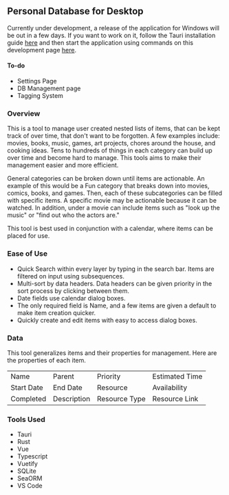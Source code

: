 ## Personal Database for Desktop
Currently under development, a release of the application for Windows will be out in a few days. If you want to work on it, follow the Tauri installation guide [here](https://tauri.app/v1/guides/getting-started/prerequisites) and then start the application using commands on this development page [here](https://tauri.app/v1/guides/development/development-cycle).

#### To-do
* Settings Page
* DB Management page
* Tagging System

### Overview
This is a tool to manage user created nested lists of items, that can be kept track of over time, that don't want to be forgotten. A few examples include: movies, books, music, games, art projects, chores around the house, and cooking ideas. Tens to hundreds of things in each category can build up over time and become hard to manage. This tools aims to make their management easier and more efficient.  

General categories can be broken down until items are actionable. An example of this would be a Fun category that breaks down into movies, comics, books, and games. Then, each of these subcategories can be filled with specific items. A specific movie may be actionable because it can be watched. In addition, under a movie can include items such as "look up the music" or "find out who the actors are."  

This tool is best used in conjunction with a calendar, where items can be placed for use.  

### Ease of Use
* Quick Search within every layer by typing in the search bar. Items are filtered on input using subsequences.
* Multi-sort by data headers. Data headers can be given priority in the sort process by clicking between them.
* Date fields use calendar dialog boxes.
* The only required field is Name, and a few items are given a default to make item creation quicker.
* Quickly create and edit items with easy to access dialog boxes.

### Data
This tool generalizes items and their properties for management. Here are the properties of each item.

| | | | |
| --- | --- | --- | --- |
| Name    | Parent | Priority | Estimated Time |
| Start Date | End Date | Resource | Availability |
| Completed | Description | Resource Type | Resource Link |

### Tools Used
* Tauri
* Rust
* Vue
* Typescript
* Vuetify
* SQLite
* SeaORM
* VS Code
